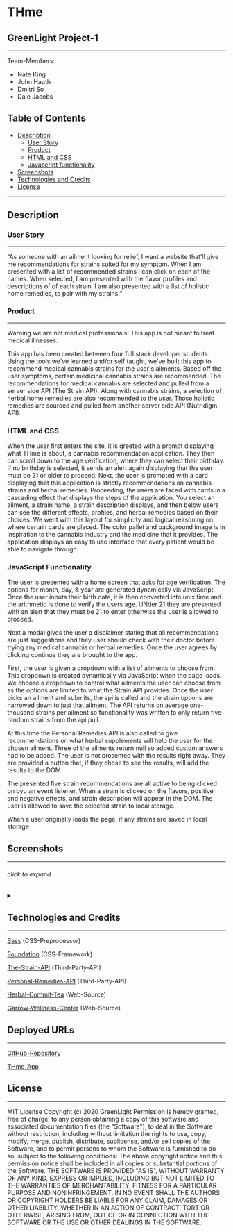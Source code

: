 # THme

## GreenLight Project-1
<hr />
<p>Team-Members:</p>
<ul>
<li>Nate King</li>
<li>John Hauth</li>
<li>Dmitri So</li>
<li>Dale Jacobs</li>
</ul>


## Table of Contents
 * [Description](#description)
    + [User Story](#user-story)
    + [Product](#product)
    + [HTML and CSS](#html-and-css)
    + [Javascript functionality](#javascript-functionality)
  * [Screenshots](#screenshots)
  * [Technologies and Credits](#technologies-and-credits)
  * [License](#license)
<hr />


## Description

### User Story
<hr />
<p>“As someone with an ailment looking for relief, I want a website  that’ll give me recommendations for strains suited for my symptom. When I am presented with a list of recommended strains I can click on each of the names. When selected, I am presented with the flavor profiles and descriptions of of each strain. I am also presented with a list of holistic home remedies, to pair with my strains.”</p>


### Product
<hr />
<p>Warning we are not medical professionals! This app is not meant to treat medical illnesses.</p>

<p>This app has been created between four full stack developer students. Using the tools we've learned and/or self taught, we've built this app to recommend medical cannabis strains for the user's ailments. Based off the user symptoms, certain medicinal cannabis strains are recommended. The recommendations for medical cannabis are selected and pulled from a server side API (The Strain API).
Along with cannabis strains, a selection of herbal home remedies are also recommended to the user. Those holistic remedies are sourced and pulled from another server side API (Nutridigm API).</p>

### HTML and CSS
When the user first enters the site, it is greeted with a prompt displaying what THme is about, a cannabis recommendation application. They then can scroll down to the age verification, where they can select their birthday. If no birthday is selected, it sends an alert again displaying that the user must be 21 or older to proceed. Next, the user is prompted with a card displaying that this application is strictly recommendations on cannabis strains and herbal remedies. Proceeding, the users are faced with cards in a cascading effect that displays the steps of the application. You select an ailment, a strain name, a strain description displays, and then below users can see the different effects, profiles, and herbal remedies based on their choices. We went with this layout for simplicity and logical reasoning on where certain cards are placed. The color pallet and background image is in inspiration to the cannabis industry and the medicine that it provides. The application displays an easy to use interface that every patient would be able to navigate through.


### JavaScript Functionality
The user is presented with a home screen that asks for age verification. The options for month, day, & year are generated dynamically via JavaScript. Once the user inputs their birth date, it is then converted into unix time and the arithmetic is done to verify the users age. UNder 21 they are presented with an alert that they must be 21 to enter otherwise the user is allowed to proceed. 

Next a modal gives the user a disclaimer stating that all recommendations are just suggestions and they user should check with their doctor before trying any medical cannabis or herbal remedies. Once the user agrees by clicking continue they are brought to the app.  

First, the user is given a dropdown with a list of ailments to choose from. This dropdown is created dynamically via JavaScript when the page loads. We choose a dropdown to control what ailments the user can choose from as the options are limited to what the Strain API provides. Once the user picks an ailment and submits, the api is called and the strain options are narrowed down to just that ailment. The API returns on average one-thousand strains per ailment so functionality was written to only return five random strains from the api pull. 

At this time the Personal Remedies API is also called to give recommendations on what herbal supplements will help the user for the chosen ailment. Three of the ailments return null so added custom answers had to be added. The user is not presented with the results right away. They are provided a button that, if they chose to see the results, will add the results to the DOM. 

The presented five strain recommendations are all active to being clicked on byu an event listener. When a strain is clicked on the flavors, positive and negative effects, and strain description will appear in the DOM. The user is allowed to save the selected strain to local storage. 

When a user originally loads the page, if any strains are saved in local storage 

## Screenshots

<hr />

###### click to expand
<details>
    <!--INDEX PAGE IMAGES-->
	<tr>
    	<td>
            <h1>Full Application Demo</h1>
			<img width="400" alt="400 index" src="assets/images/THmeDemoFull.gif">
		</td>
		<td>
            <h1>Save Strains Demo</h1>
			<img width="400" alt="400 index" src="assets/images/THmeLocalStorage.gif">
		</td>
	</tr>
<summary></summary>

</details>
<p></p>

## Technologies and Credits
<hr />

[Sass](https://sass-lang.com/guide) (CSS-Preprocessor)

[Foundation](https://get.foundation/index.html) (CSS-Framework)

[The-Strain-API](http://strains.evanbusse.com/index.html) (Third-Party-API)

[Personal-Remedies-API](https://nutridigm-api-dev.azurewebsites.net/swagger/ui/index) (Third-Party-API)

[Herbal-Commit-Tea](https://herbalcommittea.com/blog/5%20Herbs%20for%20Menstrual%20Cramps%20&%20Period%20Symptoms) (Web-Source)

[Garrow-Wellness-Center](https://garrowwellnesscenter.com/top-5-best-natural-muscle-relaxers/) (Web-Source)


## Deployed URLs
<hr />

[GitHub-Repository](https://github.com/dmitriso/THme)

[THme-App](https://dmitriso.github.io/THme/)


## License
<hr />
MIT License
Copyright (c) 2020 GreenLight
Permission is hereby granted, free of charge, to any person obtaining a copy
of this software and associated documentation files (the "Software"), to deal
in the Software without restriction, including without limitation the rights
to use, copy, modify, merge, publish, distribute, sublicense, and/or sell
copies of the Software, and to permit persons to whom the Software is
furnished to do so, subject to the following conditions:
The above copyright notice and this permission notice shall be included in all
copies or substantial portions of the Software.
THE SOFTWARE IS PROVIDED "AS IS", WITHOUT WARRANTY OF ANY KIND, EXPRESS OR
IMPLIED, INCLUDING BUT NOT LIMITED TO THE WARRANTIES OF MERCHANTABILITY,
FITNESS FOR A PARTICULAR PURPOSE AND NONINFRINGEMENT. IN NO EVENT SHALL THE
AUTHORS OR COPYRIGHT HOLDERS BE LIABLE FOR ANY CLAIM, DAMAGES OR OTHER
LIABILITY, WHETHER IN AN ACTION OF CONTRACT, TORT OR OTHERWISE, ARISING FROM,
OUT OF OR IN CONNECTION WITH THE SOFTWARE OR THE USE OR OTHER DEALINGS IN THE
SOFTWARE.
